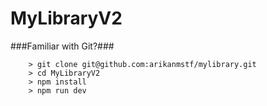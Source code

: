 # MyLibraryV2


###Familiar with Git?###

```
	> git clone git@github.com:arikanmstf/mylibrary.git
	> cd MyLibraryV2
	> npm install
	> npm run dev
```
